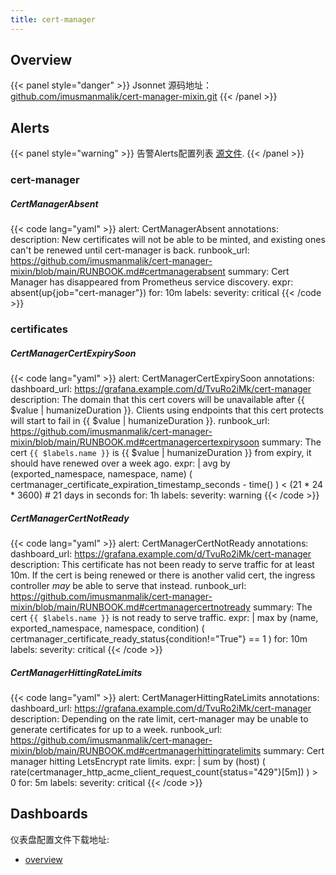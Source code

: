 ```yaml
---
title: cert-manager
---
```


## Overview



{{< panel style="danger" >}}
Jsonnet 源码地址：[github.com/imusmanmalik/cert-manager-mixin.git](https://github.com/imusmanmalik/cert-manager-mixin.git)
{{< /panel >}}

## Alerts

{{< panel style="warning" >}}
告警Alerts配置列表 [源文件](https://github.com/observeproject/sites/blob/main/assets/cert-manager/alerts.yaml).
{{< /panel >}}

### cert-manager

##### CertManagerAbsent

{{< code lang="yaml" >}}
alert: CertManagerAbsent
annotations:
  description: New certificates will not be able to be minted, and existing ones can't be renewed until cert-manager is back.
  runbook_url: https://github.com/imusmanmalik/cert-manager-mixin/blob/main/RUNBOOK.md#certmanagerabsent
  summary: Cert Manager has disappeared from Prometheus service discovery.
expr: absent(up{job="cert-manager"})
for: 10m
labels:
  severity: critical
{{< /code >}}
 
### certificates

##### CertManagerCertExpirySoon

{{< code lang="yaml" >}}
alert: CertManagerCertExpirySoon
annotations:
  dashboard_url: https://grafana.example.com/d/TvuRo2iMk/cert-manager
  description: The domain that this cert covers will be unavailable after {{ $value | humanizeDuration }}. Clients using endpoints that this cert protects will start to fail in {{ $value | humanizeDuration }}.
  runbook_url: https://github.com/imusmanmalik/cert-manager-mixin/blob/main/RUNBOOK.md#certmanagercertexpirysoon
  summary: The cert `{{ $labels.name }}` is {{ $value | humanizeDuration }} from expiry, it should have renewed over a week ago.
expr: |
  avg by (exported_namespace, namespace, name) (
    certmanager_certificate_expiration_timestamp_seconds - time()
  ) < (21 * 24 * 3600) # 21 days in seconds
for: 1h
labels:
  severity: warning
{{< /code >}}
 
##### CertManagerCertNotReady

{{< code lang="yaml" >}}
alert: CertManagerCertNotReady
annotations:
  dashboard_url: https://grafana.example.com/d/TvuRo2iMk/cert-manager
  description: This certificate has not been ready to serve traffic for at least 10m. If the cert is being renewed or there is another valid cert, the ingress controller _may_ be able to serve that instead.
  runbook_url: https://github.com/imusmanmalik/cert-manager-mixin/blob/main/RUNBOOK.md#certmanagercertnotready
  summary: The cert `{{ $labels.name }}` is not ready to serve traffic.
expr: |
  max by (name, exported_namespace, namespace, condition) (
    certmanager_certificate_ready_status{condition!="True"} == 1
  )
for: 10m
labels:
  severity: critical
{{< /code >}}
 
##### CertManagerHittingRateLimits

{{< code lang="yaml" >}}
alert: CertManagerHittingRateLimits
annotations:
  dashboard_url: https://grafana.example.com/d/TvuRo2iMk/cert-manager
  description: Depending on the rate limit, cert-manager may be unable to generate certificates for up to a week.
  runbook_url: https://github.com/imusmanmalik/cert-manager-mixin/blob/main/RUNBOOK.md#certmanagerhittingratelimits
  summary: Cert manager hitting LetsEncrypt rate limits.
expr: |
  sum by (host) (
    rate(certmanager_http_acme_client_request_count{status="429"}[5m])
  ) > 0
for: 5m
labels:
  severity: critical
{{< /code >}}
 
## Dashboards
仪表盘配置文件下载地址:


- [overview](https://github.com/observeproject/sites/blob/main/assets/cert-manager/dashboards/overview.json)
